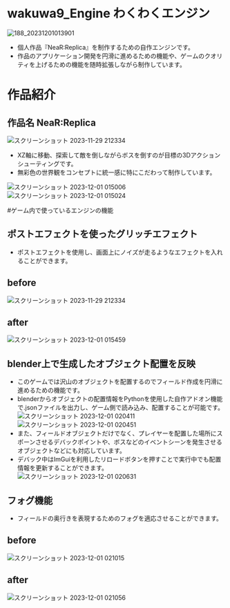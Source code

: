 # wakuwa9_Engine わくわくエンジン
![188_20231201013901](https://github.com/daiki-wakui/wakuwa9_Engine/assets/94943607/7bb21bac-1fde-4fd3-9ce5-5b568e9ee145)

 - 個人作品『NeaR:Replica』を制作するための自作エンジンです。
 - 作品のアプリケーション開発を円滑に進めるための機能や、ゲームのクオリティを上げるための機能を随時拡張しながら制作しています。 

# 作品紹介
## 作品名 NeaR:Replica
![スクリーンショット 2023-11-29 212334](https://github.com/daiki-wakui/wakuwa9_Engine/assets/94943607/4f758de6-e365-42f2-a764-3fce4539b8c8)

- XZ軸に移動、探索して敵を倒しながらボスを倒すのが目標の3Dアクションシューティングです。
- 無彩色の世界観をコンセプトに統一感に特にこだわって制作しています。

![スクリーンショット 2023-12-01 015006](https://github.com/daiki-wakui/wakuwa9_Engine/assets/94943607/f644c19c-caf2-4939-909d-39f6f2d37cee)
![スクリーンショット 2023-12-01 015024](https://github.com/daiki-wakui/wakuwa9_Engine/assets/94943607/d57530cf-3fde-45f3-b811-5251a6c0096b)

#ゲーム内で使っているエンジンの機能

## ポストエフェクトを使ったグリッチエフェクト

- ポストエフェクトを使用し、画面上にノイズが走るようなエフェクトを入れることができます。
## before
![スクリーンショット 2023-11-29 212334](https://github.com/daiki-wakui/wakuwa9_Engine/assets/94943607/4f758de6-e365-42f2-a764-3fce4539b8c8)

## after
![スクリーンショット 2023-12-01 015459](https://github.com/daiki-wakui/wakuwa9_Engine/assets/94943607/e245821d-69c2-4bea-bac7-3ee9da51f926)

## blender上で生成したオブジェクト配置を反映
- このゲームでは沢山のオブジェクトを配置するのでフィールド作成を円滑に進めるための機能です。
- blenderからオブジェクトの配置情報をPythonを使用した自作アドオン機能で.jsonファイルを出力し、ゲーム側で読み込み、配置することが可能です。
![スクリーンショット 2023-12-01 020411](https://github.com/daiki-wakui/wakuwa9_Engine/assets/94943607/610d7e7e-8684-4910-8264-64ed12684e84)
![スクリーンショット 2023-12-01 020451](https://github.com/daiki-wakui/wakuwa9_Engine/assets/94943607/0b4fbdf8-bc4a-474f-8c14-3cd84280dcbe)
- また、フィールドオブジェクトだけでなく、プレイヤーを配置した場所にスポーンさせるデバックポイントや、ボスなどのイベントシーンを発生させるオブジェクトなどにも対応しています。
- デバック中はImGuiを利用したリロードボタンを押すことで実行中でも配置情報を更新することができます。
![スクリーンショット 2023-12-01 020631](https://github.com/daiki-wakui/wakuwa9_Engine/assets/94943607/4dc40a44-3e12-4d97-8656-4c9dd1523bbe)

## フォグ機能
- フィールドの奥行きを表現するためのフォグを適応させることができます。

## before
![スクリーンショット 2023-12-01 021015](https://github.com/daiki-wakui/wakuwa9_Engine/assets/94943607/0db86907-74e2-40e0-9ea4-4b0f9fe5798d)


## after
![スクリーンショット 2023-12-01 021056](https://github.com/daiki-wakui/wakuwa9_Engine/assets/94943607/1a0d176a-6b08-48d0-a725-93085a6bb218)
